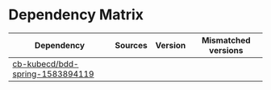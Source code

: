 # Dependency Matrix

Dependency | Sources | Version | Mismatched versions
---------- | ------- | ------- | -------------------
[cb-kubecd/bdd-spring-1583894119](https://github.com/cb-kubecd/bdd-spring-1583894119.git) |  | []() | 
